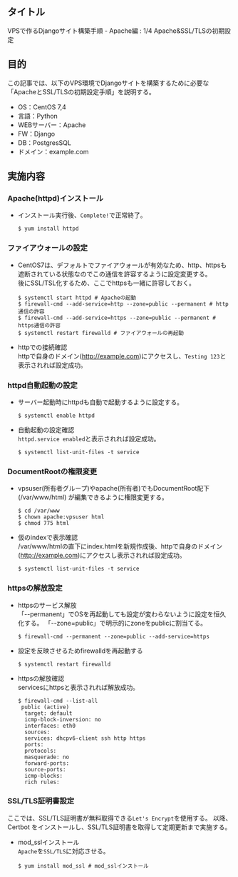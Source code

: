 ## タイトル
VPSで作るDjangoサイト構築手順 - Apache編 : 1/4 Apache&SSL/TLSの初期設定

## 目的
この記事では、以下のVPS環境でDjangoサイトを構築するために必要な「ApacheとSSL/TLSの初期設定手順」を説明する。
- OS：CentOS 7,4
- 言語：Python
- WEBサーバー：Apache
- FW：Django
- DB：PostgresSQL
- ドメイン：example.com

## 実施内容
### Apache(httpd)インストール
- インストール実行後、`Complete!`で正常終了。
  ```
  $ yum install httpd
  ```

### ファイアウォールの設定
- CentOS7は、デフォルトでファイアウォールが有効なため、http、httpsも遮断されている状態なのでこの通信を許容するように設定変更する。<br>
後にSSL/TSL化するため、ここでhttpsも一緒に許容しておく。
  ```
  $ systemctl start httpd # Apacheの起動
  $ firewall-cmd --add-service=http --zone=public --permanent # http通信の許容
  $ firewall-cmd --add-service=https --zone=public --permanent # https通信の許容
  $ systemctl restart firewalld # ファイアウォールの再起動
  ```

- httpでの接続確認<br>
httpで自身のドメイン(http://example.com)にアクセスし、`Testing 123`と表示されれば設定成功。

### httpd自動起動の設定
- サーバー起動時にhttpdも自動で起動するように設定する。
  ```
  $ systemctl enable httpd
  ```
- 自動起動の設定確認<br>
`httpd.service enabled`と表示されれば設定成功。
  ```
  $ systemctl list-unit-files -t service
  ```

### DocumentRootの権限変更
- vpsuser(所有者グループ)やapache(所有者)でもDocumentRoot配下(/var/www/html) が編集できるように権限変更する。
  ```
  $ cd /var/www
  $ chown apache:vpsuser html 
  $ chmod 775 html
  ```

- 仮のindexで表示確認<br>
/var/www/htmlの直下にindex.htmlを新規作成後、httpで自身のドメイン(http://example.com)にアクセスし表示されれば設定成功。
  ```
  $ systemctl list-unit-files -t service
  ```

### httpsの解放設定
- httpsのサービス解放<br>
「--permanent」でOSを再起動しても設定が変わらないように設定を恒久化する。
「--zone=public」で明示的にzoneをpublicに割当てる。<br>
  ```
  $ firewall-cmd --permanent --zone=public --add-service=https
  ```

- 設定を反映させるためfirewalldを再起動する
  ```
  $ systemctl restart firewalld
  ```

- httpsの解放確認<br>
servicesにhttpsと表示されれば解放成功。
  ```
  $ firewall-cmd --list-all
   public (active)
    target: default
    icmp-block-inversion: no
    interfaces: eth0
    sources:
    services: dhcpv6-client ssh http https
    ports:
    protocols:
    masquerade: no
    forward-ports:
    source-ports:
    icmp-blocks:
    rich rules:
  ```

### SSL/TLS証明書設定
ここでは、SSL/TLS証明書が無料取得できる`Let's Encrypt`を使用する。
以降、Certbot をインストールし、SSL/TLS証明書を取得して定期更新まで実施する。

- mod_sslインストール<br>
`Apache`を`SSL/TLS`に対応させる。
  ```
  $ yum install mod_ssl # mod_sslインストール
  ```
